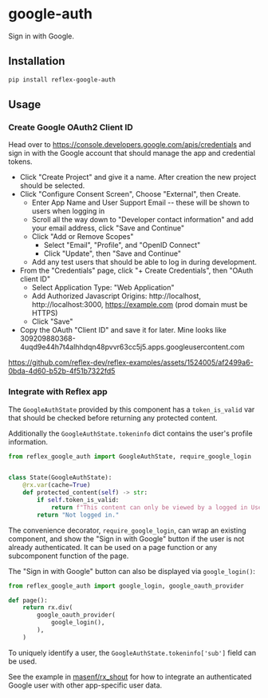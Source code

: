 # google-auth

Sign in with Google.

## Installation

```bash
pip install reflex-google-auth
```

## Usage

### Create Google OAuth2 Client ID

Head over to https://console.developers.google.com/apis/credentials and sign in with the Google account that should manage the app and credential tokens.

- Click "Create Project" and give it a name. After creation the new project should be selected.
- Click "Configure Consent Screen", Choose "External", then Create.
  - Enter App Name and User Support Email -- these will be shown to users when logging in
  - Scroll all the way down to "Developer contact information" and add your email address, click "Save and Continue"
  - Click "Add or Remove Scopes"
    - Select "Email", "Profile", and "OpenID Connect"
    - Click "Update", then "Save and Continue"
  - Add any test users that should be able to log in during development.
- From the "Credentials" page, click "+ Create Credentials", then "OAuth client ID"
  - Select Application Type: "Web Application"
  - Add Authorized Javascript Origins: http://localhost, http://localhost:3000, https://example.com (prod domain must be HTTPS)
  - Click "Save"
- Copy the OAuth "Client ID" and save it for later. Mine looks like 309209880368-4uqd9e44h7t4alhhdqn48pvvr63cc5j5.apps.googleusercontent.com

https://github.com/reflex-dev/reflex-examples/assets/1524005/af2499a6-0bda-4d60-b52b-4f51b7322fd5

### Integrate with Reflex app

The `GoogleAuthState` provided by this component has a `token_is_valid` var that
should be checked before returning any protected content.

Additionally the `GoogleAuthState.tokeninfo` dict contains the user's profile information.

```python
from reflex_google_auth import GoogleAuthState, require_google_login


class State(GoogleAuthState):
    @rx.var(cache=True)
    def protected_content(self) -> str:
        if self.token_is_valid:
            return f"This content can only be viewed by a logged in User. Nice to see you {self.tokeninfo['name']}"
        return "Not logged in."
```

The convenience decorator, `require_google_login`, can wrap an existing component, and
show the "Sign in with Google" button if the user is not already authenticated. It can be
used on a page function or any subcomponent function of the page.

The "Sign in with Google" button can also be displayed via `google_login()`:

```python
from reflex_google_auth import google_login, google_oauth_provider

def page():
    return rx.div(
        google_oauth_provider(
            google_login(),
        ),
    )
```

To uniquely identify a user, the `GoogleAuthState.tokeninfo['sub']` field can be used.

See the example in
[masenf/rx_shout](https://github.com/masenf/rx_shout/blob/main/rx_shout/state.py)
for how to integrate an authenticated Google user with other app-specific user
data.
